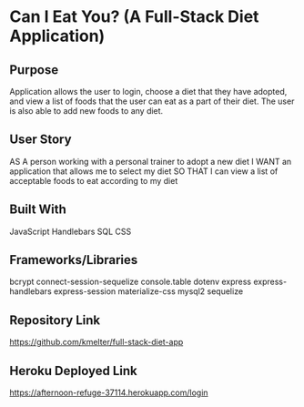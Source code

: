 # Can I Eat You? (A Full-Stack Diet Application)

## Purpose
Application allows the user to login, choose a diet that they have adopted, and view a list of foods that the user can eat as a part of their diet. The user is also able to add new foods to any diet.

## User Story
AS A person working with a personal trainer to adopt a new diet
I WANT an application that allows me to select my diet
SO THAT I can view a list of acceptable foods to eat according to my diet

## Built With
JavaScript
Handlebars
SQL
CSS

## Frameworks/Libraries
bcrypt
connect-session-sequelize
console.table
dotenv
express
express-handlebars
express-session
materialize-css
mysql2
sequelize

## Repository Link
https://github.com/kmelter/full-stack-diet-app

## Heroku Deployed Link
https://afternoon-refuge-37114.herokuapp.com/login
